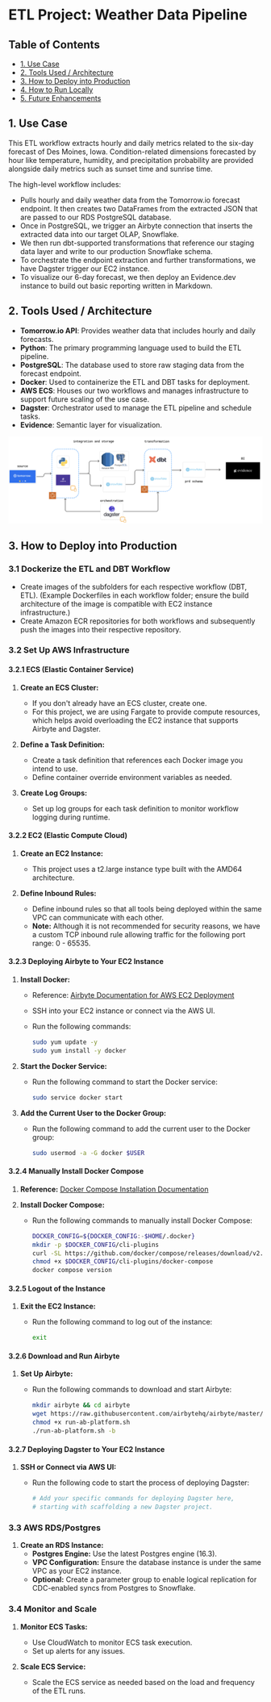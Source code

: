 # ETL Project: Weather Data Pipeline

## Table of Contents
- [1. Use Case](#1-use-case)
- [2. Tools Used / Architecture](#2-tools-used--architecture)
- [3. How to Deploy into Production](#3-how-to-deploy-into-production)
- [4. How to Run Locally](#4-how-to-run-locally)
- [5. Future Enhancements](#5-future-enhancements)

## 1. Use Case
This ETL workflow extracts hourly and daily metrics related to the six-day forecast of Des Moines, Iowa. Condition-related dimensions forecasted by hour like temperature, humidity, and precipitation probability are provided alongside daily metrics such as sunset time and sunrise time.

The high-level workflow includes:
- Pulls hourly and daily weather data from the Tomorrow.io forecast endpoint. It then creates two DataFrames from the extracted JSON that are passed to our RDS PostgreSQL database.
- Once in PostgreSQL, we trigger an Airbyte connection that inserts the extracted data into our target OLAP, Snowflake.
- We then run dbt-supported transformations that reference our staging data layer and write to our production Snowflake schema.
- To orchestrate the endpoint extraction and further transformations, we have Dagster trigger our EC2 instance.
- To visualize our 6-day forecast, we then deploy an Evidence.dev instance to build out basic reporting written in Markdown.

## 2. Tools Used / Architecture
- **Tomorrow.io API**: Provides weather data that includes hourly and daily forecasts.
- **Python**: The primary programming language used to build the ETL pipeline.
- **PostgreSQL**: The database used to store raw staging data from the forecast endpoint.
- **Docker**: Used to containerize the ETL and DBT tasks for deployment.
- **AWS ECS**: Houses our two workflows and manages infrastructure to support future scaling of the use case.
- **Dagster**: Orchestrator used to manage the ETL pipeline and schedule tasks.
- **Evidence**: Semantic layer for visualization.

![Pipeline Architecture](pipeline.png)

## 3. How to Deploy into Production
### 3.1 Dockerize the ETL and DBT Workflow
- Create images of the subfolders for each respective workflow (DBT, ETL). (Example Dockerfiles in each workflow folder; ensure the build architecture of the image is compatible with EC2 instance infrastructure.)
- Create Amazon ECR repositories for both workflows and subsequently push the images into their respective repository.

### 3.2 Set Up AWS Infrastructure

#### 3.2.1 ECS (Elastic Container Service)

1. **Create an ECS Cluster:**
   - If you don't already have an ECS cluster, create one.
   - For this project, we are using Fargate to provide compute resources, which helps avoid overloading the EC2 instance that supports Airbyte and Dagster.

2. **Define a Task Definition:**
   - Create a task definition that references each Docker image you intend to use.
   - Define container override environment variables as needed.

3. **Create Log Groups:**
   - Set up log groups for each task definition to monitor workflow logging during runtime.

#### 3.2.2 EC2 (Elastic Compute Cloud)

1. **Create an EC2 Instance:**
   - This project uses a t2.large instance type built with the AMD64 architecture.

2. **Define Inbound Rules:**
   - Define inbound rules so that all tools being deployed within the same VPC can communicate with each other.
   - **Note:** Although it is not recommended for security reasons, we have a custom TCP inbound rule allowing traffic for the following port range: 0 - 65535.

#### 3.2.3 Deploying Airbyte to Your EC2 Instance

1. **Install Docker:**
   - Reference: [Airbyte Documentation for AWS EC2 Deployment](https://docs.airbyte.com/deploying-airbyte/on-aws-ec2)
   - SSH into your EC2 instance or connect via the AWS UI.
   - Run the following commands:

     ```bash
     sudo yum update -y
     sudo yum install -y docker
     ```

2. **Start the Docker Service:**
   - Run the following command to start the Docker service:

     ```bash
     sudo service docker start
     ```

3. **Add the Current User to the Docker Group:**
   - Run the following command to add the current user to the Docker group:

     ```bash
     sudo usermod -a -G docker $USER
     ```

#### 3.2.4 Manually Install Docker Compose

1. **Reference:** [Docker Compose Installation Documentation](https://docs.docker.com/compose/install/linux/#install-the-plugin-manually)

2. **Install Docker Compose:**
   - Run the following commands to manually install Docker Compose:

     ```bash
     DOCKER_CONFIG=${DOCKER_CONFIG:-$HOME/.docker}
     mkdir -p $DOCKER_CONFIG/cli-plugins
     curl -SL https://github.com/docker/compose/releases/download/v2.24.2/docker-compose-linux-x86_64 -o $DOCKER_CONFIG/cli-plugins/docker-compose
     chmod +x $DOCKER_CONFIG/cli-plugins/docker-compose
     docker compose version
     ```

#### 3.2.5 Logout of the Instance

1. **Exit the EC2 Instance:**
   - Run the following command to log out of the instance:

     ```bash
     exit
     ```

#### 3.2.6 Download and Run Airbyte

1. **Set Up Airbyte:**
   - Run the following commands to download and start Airbyte:

     ```bash
     mkdir airbyte && cd airbyte
     wget https://raw.githubusercontent.com/airbytehq/airbyte/master/run-ab-platform.sh
     chmod +x run-ab-platform.sh
     ./run-ab-platform.sh -b
     ```

#### 3.2.7 Deploying Dagster to Your EC2 Instance

1. **SSH or Connect via AWS UI:**
   - Run the following code to start the process of deploying Dagster:

     ```bash
     # Add your specific commands for deploying Dagster here, 
     # starting with scaffolding a new Dagster project.
     ```

### 3.3 AWS RDS/Postgres

1. **Create an RDS Instance:**
   - **Postgres Engine:** Use the latest Postgres engine (16.3).
   - **VPC Configuration:** Ensure the database instance is under the same VPC as your EC2 instance.
   - **Optional:** Create a parameter group to enable logical replication for CDC-enabled syncs from Postgres to Snowflake.

### 3.4 Monitor and Scale

1. **Monitor ECS Tasks:**
   - Use CloudWatch to monitor ECS task execution.
   - Set up alerts for any issues.

2. **Scale ECS Service:**
   - Scale the ECS service as needed based on the load and frequency of the ETL runs.
